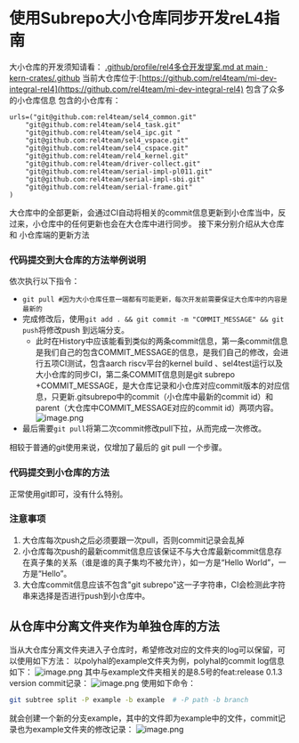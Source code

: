 # 使用Subrepo大小仓库同步开发reL4指南
大小仓库的开发须知请看：
[.github/profile/rel4多仓开发提案.md at main · kern-crates/.github](https://github.com/kern-crates/.github/blob/main/profile/rel4%E5%A4%9A%E4%BB%93%E5%BC%80%E5%8F%91%E6%8F%90%E6%A1%88.md)
当前大仓库位于:[https://github.com/rel4team/mi-dev-integral-rel4](https://github.com/rel4team/mi-dev-integral-rel4) 包含了众多的小仓库信息
包含的小仓库有：
```
urls=("git@github.com:rel4team/sel4_common.git"
    "git@github.com:rel4team/sel4_task.git"
    "git@github.com:rel4team/sel4_ipc.git "
    "git@github.com:rel4team/sel4_vspace.git"
    "git@github.com:rel4team/sel4_cspace.git"
    "git@github.com:rel4team/rel4_kernel.git"
    "git@github.com:rel4team/driver-collect.git"
    "git@github.com:rel4team/serial-impl-pl011.git"
    "git@github.com:rel4team/serial-impl-sbi.git"
    "git@github.com:rel4team/serial-frame.git"
)
```
大仓库中的全部更新，会通过CI自动将相关的commit信息更新到小仓库当中，反过来，小仓库中的任何更新也会在大仓库中进行同步。
接下来分别介绍从大仓库 和 小仓库端的更新方法
### 代码提交到大仓库的方法举例说明
依次执行以下指令：

- `git pull #因为大小仓库任意一端都有可能更新，每次开发前需要保证大仓库中的内容是最新的 `
- 完成修改后，使用`git add . && git commit -m "COMMIT_MESSAGE" && git push`将修改push 到远端分支。
   - 此时在History中应该能看到类似的两条commit信息，第一条commit信息是我们自己的包含COMMIT_MESSAGE的信息，是我们自己的修改，会进行五项CI测试，包含aarch riscv平台的kernel build 、sel4test运行以及大小仓库的同步CI，第二条COMMIT信息则是git subrepo +COMMIT_MESSAGE，是大仓库记录和小仓库对应commit版本的对应信息，只更新.gitsubrepo中的commit（小仓库中最新的commit id）和parent（大仓库中COMMIT_MESSAGE对应的commit id）两项内容。![image.png](https://cdn.nlark.com/yuque/0/2024/png/2964023/1724037308030-325d7e3d-bb35-43cb-9fa5-c30d7311bcee.png#averageHue=%23fefefe&clientId=uab018d93-c46d-4&from=paste&height=175&id=u45e7f70a&originHeight=350&originWidth=3193&originalType=binary&ratio=2&rotation=0&showTitle=false&size=86143&status=done&style=none&taskId=u8957cc5c-38c6-4535-b1cf-5050627c0c4&title=&width=1596.5)
- 最后需要`git pull`将第二次commit修改pull下拉，从而完成一次修改。

相较于普通的git使用来说，仅增加了最后的 git pull 一个步骤。
### 代码提交到小仓库的方法
正常使用git即可，没有什么特别。
### 注意事项

1.  大仓库每次push之后必须要跟一次pull，否则commit记录会乱掉
2.  小仓库每次push的最新commit信息应该保证不与大仓库最新commit信息存在真子集的关系（谁是谁的真子集均不被允许），如一方是“Hello World”，一方是“Hello”。
3. 大仓库commit信息应该不包含"git subrepo"这一子字符串，CI会检测此字符串来选择是否进行push到小仓库中。
## 从仓库中分离文件夹作为单独仓库的方法
当从大仓库分离文件夹进入子仓库时，希望修改对应的文件夹的log可以保留，可以使用如下方法：
以polyhal的example文件夹为例，polyhal的commit log信息如下：
![image.png](https://cdn.nlark.com/yuque/0/2024/png/2964023/1724905895524-55eca1fa-689d-48d5-8e31-fba97285f3fb.png#averageHue=%23fefefe&clientId=u50755ceb-5e8e-4&from=paste&height=767&id=u91778817&originHeight=1533&originWidth=2157&originalType=binary&ratio=2&rotation=0&showTitle=false&size=216425&status=done&style=none&taskId=uaffc7ea9-09a9-4292-8052-d4e1cb321c3&title=&width=1078.5)
其中与example文件夹相关的是8.5号的feat:release 0.1.3 version commit记录：
![image.png](https://cdn.nlark.com/yuque/0/2024/png/2964023/1724905954966-f92081fa-6ba6-4b67-8555-3c1140b0f740.png#averageHue=%23dabd9e&clientId=u50755ceb-5e8e-4&from=paste&height=364&id=ue630f5c4&originHeight=728&originWidth=2587&originalType=binary&ratio=2&rotation=0&showTitle=false&size=91011&status=done&style=none&taskId=u7c62a80d-19c8-4b0f-b655-74b406ea76c&title=&width=1293.5)
使用如下命令：
```bash
git subtree split -P example -b example  # -P path -b branch
```
就会创建一个新的分支example，其中的文件即为example中的文件，commit记录也为example文件夹的修改记录：
![image.png](https://cdn.nlark.com/yuque/0/2024/png/2964023/1724906091780-03af445b-ac10-4686-8b5c-a9882f607f7f.png#averageHue=%23300a24&clientId=u50755ceb-5e8e-4&from=paste&height=460&id=u24fab75d&originHeight=919&originWidth=1998&originalType=binary&ratio=2&rotation=0&showTitle=false&size=285767&status=done&style=none&taskId=u5fc9ba79-1afa-4bce-9441-02d98e1439c&title=&width=999)

